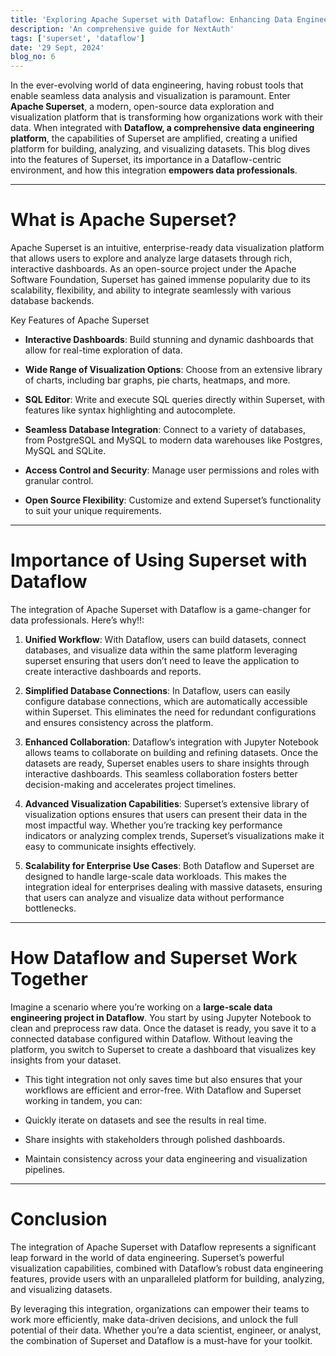 ```yaml
---
title: 'Exploring Apache Superset with Dataflow: Enhancing Data Engineering and Visualization'
description: 'An comprehensive guide for NextAuth'
tags: ['superset', 'dataflow']
date: '29 Sept, 2024'
blog_no: 6
---
```



In the ever-evolving world of data engineering, having robust tools that enable seamless data analysis and visualization is paramount. Enter **Apache Superset**, a modern, open-source data exploration and visualization platform that is transforming how organizations work with their data. When integrated with **Dataflow, a comprehensive data engineering platform**, the capabilities of Superset are amplified, creating a unified platform for building, analyzing, and visualizing datasets. This blog dives into the features of Superset, its importance in a Dataflow-centric environment, and how this integration **empowers data professionals**.

---
# What is Apache Superset?

Apache Superset is an intuitive, enterprise-ready data visualization platform that allows users to explore and analyze large datasets through rich, interactive dashboards. As an open-source project under the Apache Software Foundation, Superset has gained immense popularity due to its scalability, flexibility, and ability to integrate seamlessly with various database backends.

Key Features of Apache Superset

- **Interactive Dashboards**: Build stunning and dynamic dashboards that allow for real-time exploration of data.

- **Wide Range of Visualization Options**: Choose from an extensive library of charts, including bar graphs, pie charts, heatmaps, and more.

- **SQL Editor**: Write and execute SQL queries directly within Superset, with features like syntax highlighting and autocomplete.

- **Seamless Database Integration**: Connect to a variety of databases, from PostgreSQL and MySQL to modern data warehouses like Postgres, MySQL and SQLite.

- **Access Control and Security**: Manage user permissions and roles with granular control.

- **Open Source Flexibility**: Customize and extend Superset’s functionality to suit your unique requirements.

---
# Importance of Using Superset with Dataflow

The integration of Apache Superset with Dataflow is a game-changer for data professionals. Here’s why!!:

1. **Unified Workflow**: With Dataflow, users can build datasets, connect databases, and visualize data within the same platform leveraging superset ensuring that users don’t need to leave the application to create interactive dashboards and reports.

2. **Simplified Database Connections**: In Dataflow, users can easily configure database connections, which are automatically accessible within Superset. This eliminates the need for redundant configurations and ensures consistency across the platform.

3. **Enhanced Collaboration**: Dataflow’s integration with Jupyter Notebook allows teams to collaborate on building and refining datasets. Once the datasets are ready, Superset enables users to share insights through interactive dashboards. This seamless collaboration fosters better decision-making and accelerates project timelines.

4. **Advanced Visualization Capabilities**: Superset’s extensive library of visualization options ensures that users can present their data in the most impactful way. Whether you’re tracking key performance indicators or analyzing complex trends, Superset’s visualizations make it easy to communicate insights effectively.

5. **Scalability for Enterprise Use Cases**: Both Dataflow and Superset are designed to handle large-scale data workloads. This makes the integration ideal for enterprises dealing with massive datasets, ensuring that users can analyze and visualize data without performance bottlenecks.
---
# How Dataflow and Superset Work Together

Imagine a scenario where you’re working on a **large-scale data engineering project in Dataflow**. You start by using Jupyter Notebook to clean and preprocess raw data. Once the dataset is ready, you save it to a connected database configured within Dataflow. Without leaving the platform, you switch to Superset to create a dashboard that visualizes key insights from your dataset.

- This tight integration not only saves time but also ensures that your workflows are efficient and error-free. With Dataflow and Superset working in tandem, you can:

- Quickly iterate on datasets and see the results in real time.

- Share insights with stakeholders through polished dashboards.

- Maintain consistency across your data engineering and visualization pipelines.

---
# Conclusion

The integration of Apache Superset with Dataflow represents a significant leap forward in the world of data engineering. Superset’s powerful visualization capabilities, combined with Dataflow’s robust data engineering features, provide users with an unparalleled platform for building, analyzing, and visualizing datasets.

By leveraging this integration, organizations can empower their teams to work more efficiently, make data-driven decisions, and unlock the full potential of their data. Whether you’re a data scientist, engineer, or analyst, the combination of Superset and Dataflow is a must-have for your toolkit.

